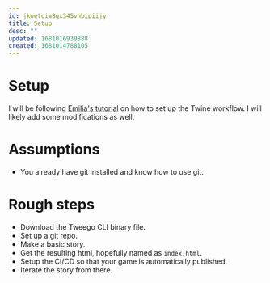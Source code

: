 ```yaml
---
id: jkoetciw8gx345vhbipiijy
title: Setup
desc: ""
updated: 1681016939888
created: 1681014788105
---
```


# Setup

I will be following
[Emilia's tutorial](https://dev.to/lazerwalker/a-modern-developer-s-workflow-for-twine-4imp)
on how to set up the Twine workflow. I will likely add some modifications as
well.

# Assumptions

- You already have git installed and know how to use git.

# Rough steps

- Download the Tweego CLI binary file.
- Set up a git repo.
- Make a basic story.
- Get the resulting html, hopefully named as `index.html`.
- Setup the CI/CD so that your game is automatically published.
- Iterate the story from there.
